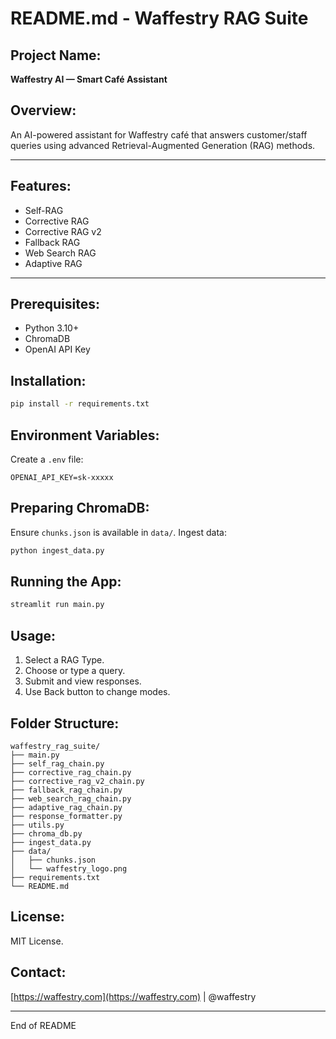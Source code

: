 # README.md - Waffestry RAG Suite

## Project Name:

**Waffestry AI — Smart Café Assistant**

## Overview:

An AI-powered assistant for Waffestry café that answers customer/staff queries using advanced Retrieval-Augmented Generation (RAG) methods.

---

## Features:

* Self-RAG
* Corrective RAG
* Corrective RAG v2
* Fallback RAG
* Web Search RAG
* Adaptive RAG

---

## Prerequisites:

* Python 3.10+
* ChromaDB
* OpenAI API Key

## Installation:

```bash
pip install -r requirements.txt
```

## Environment Variables:

Create a `.env` file:

```
OPENAI_API_KEY=sk-xxxxx
```

## Preparing ChromaDB:

Ensure `chunks.json` is available in `data/`. Ingest data:

```bash
python ingest_data.py
```

## Running the App:

```bash
streamlit run main.py
```

## Usage:

1. Select a RAG Type.
2. Choose or type a query.
3. Submit and view responses.
4. Use Back button to change modes.

## Folder Structure:

```
waffestry_rag_suite/
├── main.py
├── self_rag_chain.py
├── corrective_rag_chain.py
├── corrective_rag_v2_chain.py
├── fallback_rag_chain.py
├── web_search_rag_chain.py
├── adaptive_rag_chain.py
├── response_formatter.py
├── utils.py
├── chroma_db.py
├── ingest_data.py
├── data/
│   ├── chunks.json
│   └── waffestry_logo.png
├── requirements.txt
└── README.md
```

## License:

MIT License.

## Contact:

[https://waffestry.com](https://waffestry.com) | @waffestry

---

End of README
